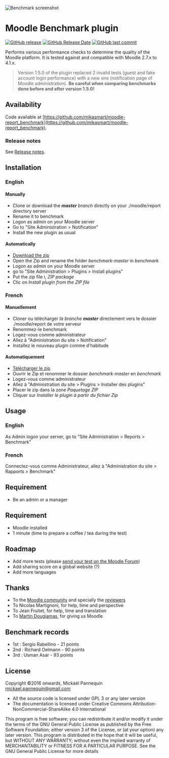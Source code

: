 ![Benchmark screenshot](https://github.com/mikasmart/moodle-report_benchmark/blob/master/screenshot.png)

# Moodle Benchmark plugin

[![GitHub release](https://img.shields.io/github/release/mikasmart/moodle-report_benchmark.svg)](https://github.com/mikasmart/moodle-report_benchmark/releases/latest)
[![GitHub Release Date](https://img.shields.io/github/release-date/mikasmart/moodle-report_benchmark.svg)](https://github.com/mikasmart/moodle-report_benchmark/releases/latest)
[![GitHub last commit](https://img.shields.io/github/last-commit/mikasmart/moodle-report_benchmark.svg)](https://github.com/mikasmart/moodle-report_benchmark/commits/)

Performs various performance checks to determine the quality of the Moodle platform. It is tested against and compatible with Moodle 2.7.x to 4.1.x.

> Version 1.5.0 of the plugin replaced 2 invalid tests (guest and fake account login performance) with a new one (notification page of Moodle administration). __Be careful when comparing benchmarks done before and after version 1.5.0!__

## Availability

Code available at [https://github.com/mikasmart/moodle-report_benchmark](https://github.com/mikasmart/moodle-report_benchmark).

### Release notes

See [Release notes](https://github.com/mikasmart/moodle-report_benchmark/blob/master/CHANGELOG.md).

## Installation
### English

#### Manually
* Clone or download the ***master*** *branch* directly on your  ./moodle/report directory server
* Rename it to benchmark
* Logon as admin on your Moodle server
* Go to "Site Administration > Notification"
* Install the new plugin as usual

#### Automatically
* [Download the zip](https://github.com/mikasmart/moodle-report_benchmark/archive/master.zip)
* Open the Zip and rename the folder *benchmark-master* in *benchmark*
* Logon as admin on your Moodle server
* go to "Site Administration > Plugins > Install plugins"
* Put the zip file i, *ZIP package*
* Clic on *Install plugin from the ZIP file*

### French

#### Manuellement
* Cloner ou télécharger *la branche* ***master*** directement vers le dossier ./moodle/report de votre serveur
* Renommez-le benchmark
* Logez-vous comme administrateur
* Allez à "Administration du site > Notification"
* Installez le nouveau plugin comme d'habitude

#### Automatiquement
* [Télécharger le zip](https://github.com/mikasmart/moodle-report_benchmark/archive/master.zip)
* Ouvrir le Zip et renommer le dossier *benchmark-master* en *benchmark*
* Logez-vous comme administrateur
* Allez à "Administration du site > Plugins > Installer des plugins"
* Placer le zip dans la zone *Paquetage ZIP*
* Cliquer sur *Installer le plugin à partir du fichier Zip*

## Usage

### English
As Admin logon your server, go to "Site Administration > Reports > Benchmark"

### French
Connectez-vous comme Administrateur, allez à "Administration du site > Rapports > Benchmark"

## Requirement

- Be an admin or a manager

## Requirement

- Moodle installed
- 1 minute (time to prepare a coffee / tea during the test)

## Roadmap

- Add more tests (please [send your test on the Moodle Forum](https://moodle.org/mod/forum/discuss.php?d=335282))
- Add sharing score on a global website (?)
- Add more languages

## Thanks

* To the [Moodle community](https://moodle.org/) and specially the [reviewers](https://moodle.org/mod/forum/discuss.php?d=335357)
* To Nicolas Martignoni, for help, time and perspective
* To Jean Fruitet, for help, time and translation
* To [Martin Dougiamas](https://en.wikipedia.org/wiki/Martin_Dougiamas), for giving us Moodle

## Benchmark records

* 1st : Sergio Rabellino - 21 points
* 2nd : Richard Oelmann - 90 points
* 3rd : Usman Asar - 93 points

## License

Copyright ©2016 onwards, Mickaël Pannequin <mickael.pannequin@gmail.com>

* All the source code is licensed under GPL 3 or any later version
* The documentation is licensed under Creative Commons Attribution-NonCommercial-ShareAlike 4.0 International

This program is free software; you can redistribute it and/or modify it under the terms of the GNU General Public License as published by the Free Software Foundation; either version 3 of the License, or (at your option) any later version. This program is distributed in the hope that it will be useful, but WITHOUT ANY WARRANTY; without even the implied warranty of MERCHANTABILITY or FITNESS FOR A PARTICULAR PURPOSE. See the GNU General Public License for more details

